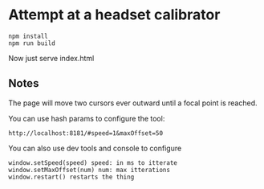 # Attempt at a headset calibrator

```
npm install
npm run build
```

Now just serve index.html

## Notes

The page will move two cursors ever outward until a focal point is reached.

You can use hash params to configure the tool:

```
http://localhost:8181/#speed=1&maxOffset=50
```

You can also use dev tools and console to configure

```
window.setSpeed(speed) speed: in ms to itterate
window.setMaxOffset(num) num: max itterations
window.restart() restarts the thing
```
